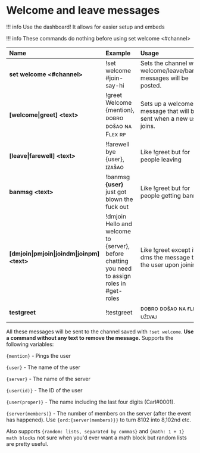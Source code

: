 # Welcome and leave messages

!!! info
    Use the dashboard! It allows for easier setup and embeds

!!! info
    These commands do nothing before using set welcome &lt;\#channel&gt;

| Name | Example | Usage |
| :--- | :--- | :--- |
| **set welcome &lt;\#channel&gt;** | !set welcome \#join-say-hi | Sets the channel where welcome/leave/banmsg messages will be posted. |
| **\[welcome\|greet\] &lt;text&gt;** | !greet Welcome {mention}, ᴅᴏʙʀᴏ ᴅᴏšᴀᴏ ɴᴀ Fʟᴇx ʀᴘ | Sets up a welcome message that will be sent when a new user joins. |
| **\[leave\|farewell\] &lt;text&gt;** | !farewell bye {user}, ɪᴢᴀšᴀᴏ | Like !greet but for people leaving |
| **banmsg &lt;text&gt;** | !banmsg **{user}** just got blown the fuck out | Like !greet but for people getting banned |
| **\[dmjoin\|pmjoin\|joindm\|joinpm\] &lt;text&gt;** | !dmjoin Hello and welcome to {server}, before chatting you need to assign roles in \#get-roles | Like !greet except it dms the message to the user upon joining |
| **testgreet** | !testgreet | ᴅᴏʙʀᴏ ᴅᴏšᴀᴏ ɴᴀ ғʟᴇx ʀᴘ ᴜᴢ̌ɪᴠᴀᴊ |

All these messages will be sent to the channel saved with `!set welcome`. **Use a command without any text to remove the message.** Supports the following variables:

`{mention}` - Pings the user

`{user}` - The name of the user

`{server}` - The name of the server

`{user(id)}` - The ID of the user

`{user(proper)}` - The name including the last four digits \(Carl\#0001\).

`{server(members)}` - The number of members on the server \(after the event has happened\). Use `{ord:{server(members)}}` to turn 8102 into 8,102nd etc.

Also supports `{random: lists, separated by commas}` and `{math: 1 + 1} math blocks` not sure when you'd ever want a math block but random lists are pretty useful.

